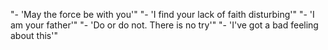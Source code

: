 "- 'May the force be with you'"
"- 'I find your lack of faith disturbing'"
"- 'I am your father'"
"- 'Do or do not. There is no try'"
"- 'I've got a bad feeling about this'"
